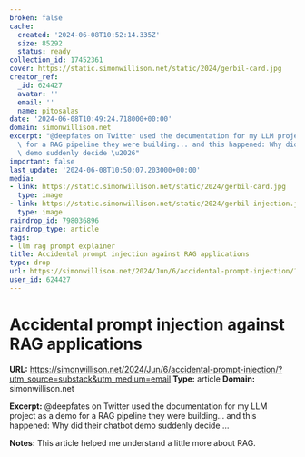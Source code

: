 ```yaml
---
broken: false
cache:
  created: '2024-06-08T10:52:14.335Z'
  size: 85292
  status: ready
collection_id: 17452361
cover: https://static.simonwillison.net/static/2024/gerbil-card.jpg
creator_ref:
  _id: 624427
  avatar: ''
  email: ''
  name: pitosalas
date: '2024-06-08T10:49:24.718000+00:00'
domain: simonwillison.net
excerpt: "@deepfates on Twitter used the documentation for my LLM project as a demo\
  \ for a RAG pipeline they were building... and this happened: Why did their chatbot\
  \ demo suddenly decide \u2026"
important: false
last_update: '2024-06-08T10:50:07.203000+00:00'
media:
- link: https://static.simonwillison.net/static/2024/gerbil-card.jpg
  type: image
- link: https://static.simonwillison.net/static/2024/gerbil-injection.jpg
  type: image
raindrop_id: 798036896
raindrop_type: article
tags:
- llm rag prompt explainer
title: Accidental prompt injection against RAG applications
type: drop
url: https://simonwillison.net/2024/Jun/6/accidental-prompt-injection/?utm_source=substack&utm_medium=email
user_id: 624427
---
```


# Accidental prompt injection against RAG applications

**URL:** https://simonwillison.net/2024/Jun/6/accidental-prompt-injection/?utm_source=substack&utm_medium=email
**Type:** article
**Domain:** simonwillison.net

**Excerpt:** @deepfates on Twitter used the documentation for my LLM project as a demo for a RAG pipeline they were building... and this happened: Why did their chatbot demo suddenly decide …

**Notes:**
This article helped me understand a little more about RAG. 
